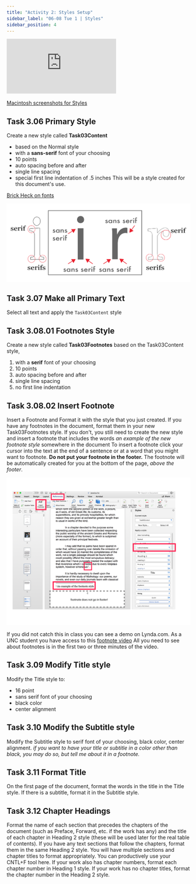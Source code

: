 ```yaml
---
title: "Activity 2: Styles Setup"
sidebar_label: "06-08 Tue 1 | Styles"
sidebar_position: 4
---
```


<div class='embed-container'><iframe src='https://uncch.hosted.panopto.com/Panopto/Pages/Embed.aspx?pid=a97c11bf-87da-465c-8627-acf00002b963&autoplay=false&offerviewer=true&showtitle=true&showbrand=false&start=0&interactivity=all' frameborder='0' allowfullscreen></iframe></div>

[Macintosh screenshots for Styles](https://github.com/lblakej/document-markup-mac-help/blob/master/docs-mac-project-part-2/README.md)

## Task 3.06 Primary Style
Create a new style called **Task03Content**
* based on the Normal style
* with a **sans-serif** font of your choosing
* 10 points
* auto spacing before and after
* single line spacing
* special first line indentation of .5 inches
This will be a style created for this document's use.

[Brick Heck on fonts](https://www.youtube.com/watch?v=8nL-8H61Aiw)

![fonts graphic](/img/fonts.png)

## Task 3.07 Make all Primary Text
Select all text and apply the ```Task03Content``` style

## Task 3.08.01 Footnotes Style
Create a new style called **Task03Footnotes** based on the Task03Content style,
1. with a **serif** font of your choosing
2. 10 points
3. auto spacing before and after
4. single line spacing
5. no first line indentation

## Task 3.08.02 Insert Footnote
Insert a Footnote and Format it with the style that you just created.
If you have any footnotes in the document, format them in your new Task03Footnotes style.
If you don't, you still need to create the new style and insert a footnote that includes the words *an example of the new footnote style* somewhere in the document
To insert a footnote click your cursor into the text at the end of a sentence or at a word that you might want to footnote. **Do not put your footnote in the footer.** The footnote will be automatically created for you at the bottom of the page, *above the footer*.

![footnote image](/img/footnote.svg)

If you did not catch this in class you can see a demo on Lynda.com. As a UNC student you have access to this [footnote video](https://www.lynda.com/Word-tutorials/Create-footnote-endnote/664807/736011-4.html) All you need to see about footnotes is in the first two or three minutes of the video.

## Task 3.09 Modify Title style
Modify the Title style to:
* 16 point
* sans serif font of your choosing
* black color
* center alignment

## Task 3.10 Modify the Subtitle style
Modify the Subtitle style to serif font of your choosing,
black color, center alignment.
*if you want to have your title or subtitle in a color other than black, you may do so, but tell me about it in a footnote.*

## Task 3.11 Format Title
On the first page of the document, format the words in the title in the Title style.
If there is a subtitle, format it in the Subtitle style.

## Task 3.12 Chapter Headings
Format the name of each section that precedes the chapters of the document (such as Preface, Forward, etc. if the work has any) and the title of each chapter in Heading 2 style (these will be used later for the real table of contents). If you have any text sections that follow the chapters, format them in the same Heading 2 style.  You will have multiple sections and chapter titles to format appropriately. You can productively use your CNTL+F tool here. If your work also has chapter numbers, format each chapter number in Heading 1 style. If your work has no chapter titles, format the chapter number in the Heading 2 style.
